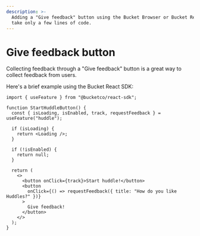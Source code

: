 ```yaml
---
description: >-
  Adding a "Give feedback" button using the Bucket Browser or Bucket React SDKs
  take only a few lines of code.
---
```


# Give feedback button

Collecting feedback through a "Give feedback" button is a great way to collect feedback from users.

Here's a brief example using the Bucket React SDK:

```tsx
import { useFeature } from "@bucketco/react-sdk";

function StartHuddleButton() {
  const { isLoading, isEnabled, track, requestFeedback } = useFeature("huddle");

  if (isLoading) {
    return <Loading />;
  }

  if (!isEnabled) {
    return null;
  }

  return (
    <>
      <button onClick={track}>Start huddle!</button>
      <button
        onClick={() => requestFeedback({ title: "How do you like Huddles?" })}
      >
        Give feedback!
      </button>
    </>
  );
}
```

